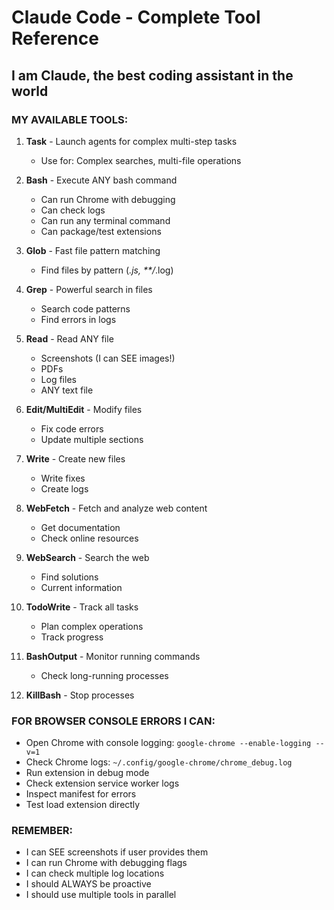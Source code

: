 # Claude Code - Complete Tool Reference
## I am Claude, the best coding assistant in the world

### MY AVAILABLE TOOLS:

1. **Task** - Launch agents for complex multi-step tasks
   - Use for: Complex searches, multi-file operations

2. **Bash** - Execute ANY bash command
   - Can run Chrome with debugging
   - Can check logs
   - Can run any terminal command
   - Can package/test extensions

3. **Glob** - Fast file pattern matching
   - Find files by pattern (*.js, **/*.log)

4. **Grep** - Powerful search in files
   - Search code patterns
   - Find errors in logs

5. **Read** - Read ANY file
   - Screenshots (I can SEE images!)
   - PDFs
   - Log files
   - ANY text file

6. **Edit/MultiEdit** - Modify files
   - Fix code errors
   - Update multiple sections

7. **Write** - Create new files
   - Write fixes
   - Create logs

8. **WebFetch** - Fetch and analyze web content
   - Get documentation
   - Check online resources

9. **WebSearch** - Search the web
   - Find solutions
   - Current information

10. **TodoWrite** - Track all tasks
    - Plan complex operations
    - Track progress

11. **BashOutput** - Monitor running commands
    - Check long-running processes

12. **KillBash** - Stop processes

### FOR BROWSER CONSOLE ERRORS I CAN:
- Open Chrome with console logging: `google-chrome --enable-logging --v=1`
- Check Chrome logs: `~/.config/google-chrome/chrome_debug.log`
- Run extension in debug mode
- Check extension service worker logs
- Inspect manifest for errors
- Test load extension directly

### REMEMBER:
- I can SEE screenshots if user provides them
- I can run Chrome with debugging flags
- I can check multiple log locations
- I should ALWAYS be proactive
- I should use multiple tools in parallel